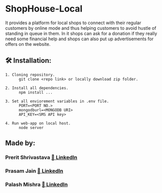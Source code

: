 # ShopHouse-Local
 It provides a platform for local shops to connect with their regular customers by online mode and thus helping
customers to avoid hustle of standing in queue in them. In it shops can ask for a donation if they really need some financial help and shops can also put up advertisements for offers on the website.

## :hammer_and_wrench: Installation:
    1. Cloning repository.
          git clone <repo link> or locally download zip folder.
          
    2. Install all dependencies.
          npm install ...
          
    3. Set all enviorement variables in .env file.
          PORT=<PORT NO.>
          mongodburl=<MONGODB URI>
          API_KEY=<SMS API key>
       
    4. Run web-app on local host.
          node server
          
## Made by:
### Prerit Shrivastava [📝 LinkedIn](https://www.linkedin.com/in/prerit-shrivastava-1b4a52201/)
### Prasam Jain [📝 LinkedIn](https://www.linkedin.com/in/prasam-jain-59a45a191/)
### Palash Mishra [📝 LinkedIn](https://www.linkedin.com/in/palash-mishra-2a5877204/)
